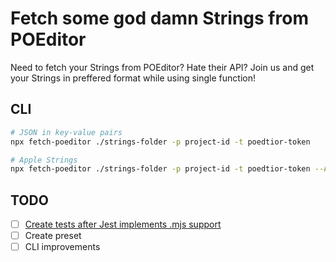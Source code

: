 # Fetch some god damn Strings from POEditor

Need to fetch your Strings from POEditor? Hate their API? Join us and get your Strings in preffered format while using single function!

## CLI

```bash
# JSON in key-value pairs
npx fetch-poeditor ./strings-folder -p project-id -t poedtior-token
```

```bash
# Apple Strings
npx fetch-poeditor ./strings-folder -p project-id -t poedtior-token --APPLE
```

## TODO

- [ ] [Create tests after Jest implements .mjs support](https://github.com/facebook/jest/issues/4842)
- [ ] Create preset
- [ ] CLI improvements
